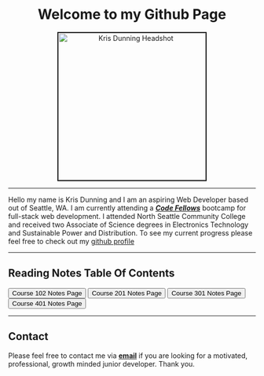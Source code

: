 <h1 style="text-align:center"> Welcome to my Github Page </h1>

<div class="headshot" style="text-align:center">
<img src="https://user-images.githubusercontent.com/87045563/165160299-f951a5df-37ea-48d6-90d0-92d2036feb6f.JPG" width="300" height="300" border="2" 
alt= "Kris Dunning Headshot">  
</div>

******

Hello my name is Kris Dunning and I am an aspiring Web Developer based out of Seattle, WA. I am currently attending a [***Code Fellows***](https://codefellows.org "Code Fellows Home Page") bootcamp for full-stack web development. I attended North Seattle Community College and received two Associate of Science degrees in Electronics 
Technology and Sustainable Power and Distribution. To see my current progress please feel free to check out my [github profile](https://github.com/KrisDunning "Kris Dunning's github profile")

******

## Reading Notes Table Of Contents  

<Div>  
  <button onClick="window.location.href='https://krisdunning.github.io/reading-notes/Code102Notes.html';">Course 102 Notes Page</button>  
  <button onClick="window.location.href='https://krisdunning.github.io/201/';">Course 201 Notes Page</button>  
  <button onClick="window.location.href='https://krisdunning.github.io/301-Reading-Notes/';">Course 301 Notes Page</button>
  <button onClick="window.location.href='#';">Course 401 Notes Page</button>  

</Div>

******

## Contact

Please feel free to contact me via <a href= "mailto: dunning.kris@gmail.com">**email**</a> if you are looking for a motivated, professional, growth 
minded junior developer. Thank you.
